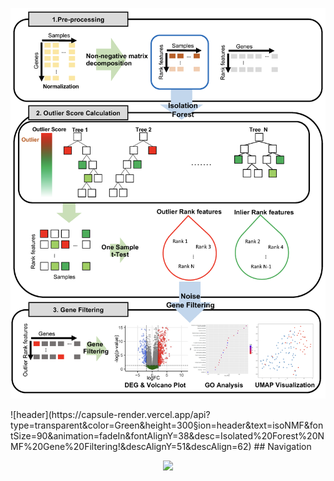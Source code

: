 <p align="center"> <img src="./image/isoNMF_workflow.png" width="600"/> </p>
![header](https://capsule-render.vercel.app/api?type=transparent&color=Green&height=300&section=header&text=isoNMF&fontSize=90&animation=fadeIn&fontAlignY=38&desc=Isolated%20Forest%20NMF%20Gene%20Filtering!&descAlignY=51&descAlign=62)
## Navigation


<p align="center"> <img src="[isoNMF_workflow](https://github.com/jaeminjj/isoNMF/assets/39480335/37dd6714-c8cb-4266-b70c-b1626f5755f3)" width="600"/> </p>
